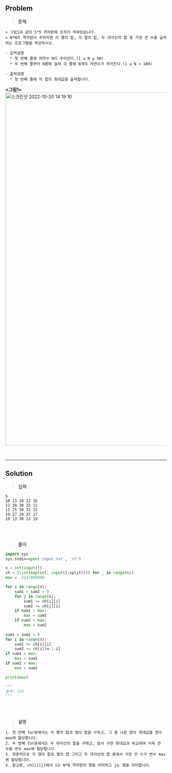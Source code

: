 ## Problem

> **문제**
  ```
  > 그림1과 같이 5*5 격자판에 숫자가 적혀있습니다.
  > N*N의 격자판이 주어지면 각 행의 합, 각 열의 합, 두 대각선의 합 중 가장 큰 수를 출력하는 프로그램을 작성하시오.

  - 입력설명
    * 첫 번째 줄에 자연수 N이 주어진다.(1 ≤ N ≤ 50)
    * 두 번째 줄부터 N줄에 걸쳐 각 줄에 N개의 자연수가 주어진다.(1 ≤ N < 100)

  - 출력설명
    * 첫 번째 줄에 각 합의 최대값을 출력합니다.
  ```
  **<그림1>**
  <img width="1100px" alt="스크린샷 2022-10-20 14 19 10" src="https://user-images.githubusercontent.com/89829943/196862527-0988ce54-fdff-43e6-82cc-973b2ecfa788.png">
  
<br>
<hr>

## Solution

> **입력**
  ```
  5
  10 13 10 12 15
  12 39 30 23 11 
  11 25 50 53 15 
  19 27 29 37 27 
  19 13 30 13 19
  ```

<br>
<br>

> **풀이**
  ```python
  import sys
  sys.stdin=open('input.txt', 'rt')

  n = int(input())
  ch = [list(map(int, input().split())) for _ in range(n)]
  max = -2147000000

  for i in range(n):
      sum1 = sum2 = 0
      for j in range(n):
          sum1 += ch[i][j]
          sum2 += ch[j][i]
      if sum1 > max:
          max = sum1
      if sum2 > max:
          max = sum2
      
  sum1 = sum2 = 0
  for i in range(n):
      sum1 += ch[i][i]
      sum2 += ch[i][n-1-i]
  if sum1 > max:
      max = sum1
  if sum2 > max:
      max = sum2
  
  print(max)
  
  """
  출력: 155
  """
  ```

<br>
<br>

> **설명**
  ```
  1. 첫 번째 for문에서는 각 행의 합과 열의 합을 구하고, 그 중 나온 합의 최대값을 변수 max에 할당합니다.
  2. 두 번째 for문에서는 두 대각선의 합을 구하고, 앞서 구한 최대값과 비교하여 더욱 큰 수를 변수 max에 할당합니다.
  3. 최종적으로 각 행의 합과 열의 합 그리고 두 대각선의 합 중에서 가장 큰 수가 변수 max에 할당됩니다.
  4. 참고로, ch[i][j]에서 i는 N*N 격자판의 행을 의미하고 j는 열을 의미합니다.
  ```